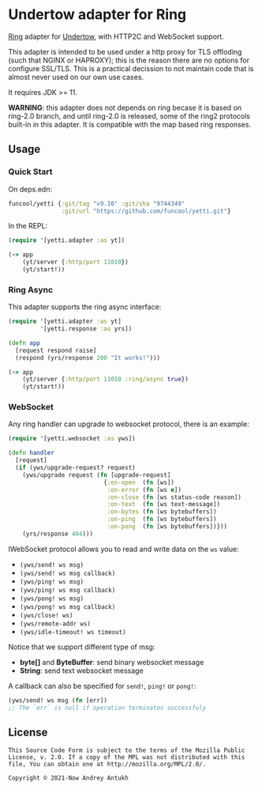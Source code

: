 # Undertow adapter for Ring

[Ring](https://github.com/ring-clojure/ring) adapter for
[Undertow](https://undertow.io/), with HTTP2C and WebSocket support.

This adapter is intended to be used under a http proxy for TLS
offloding (such that NGINX or HAPROXY); this is the reason there are
no options for configure SSL/TLS. This is a practical decission to not
maintain code that is almost never used on our own use cases.

It requires JDK >= 11.

**WARNING**: this adapter does not depends on ring becase it is based
on ring-2.0 branch, and until ring-2.0 is released, some of the ring2
protocols built-in in this adapter. It is compatible with the map based
ring responses.

## Usage

### Quick Start

On deps.edn:

```clojure
funcool/yetti {:git/tag "v9.10" :git/sha "9744349"
               :git/url "https://github.com/funcool/yetti.git"}
```

In the REPL:

```clojure
(require '[yetti.adapter :as yt])

(-> app
    (yt/server {:http/port 11010})
    (yt/start!))
```


### Ring Async

This adapter supports the ring async interface:

```clojure
(require '[yetti.adapter :as yt]
         '[yetti.response :as yrs])

(defn app
  [request respond raise]
  (respond (yrs/response 200 "It works!")))

(-> app
    (yt/server {:http/port 11010 :ring/async true})
    (yt/start!))
```

### WebSocket

Any ring handler can upgrade to websocket protocol, there is an example:

```clojure
(require '[yetti.websocket :as yws])

(defn handler
  [request]
  (if (yws/upgrade-request? request)
    (yws/upgrade request (fn [upgrade-request]
                           {:on-open  (fn [ws])
                            :on-error (fn [ws e])
                            :on-close (fn [ws status-code reason])
                            :on-text  (fn [ws text-message])
                            :on-bytes (fn [ws bytebuffers])
                            :on-ping  (fn [ws bytebuffers])
                            :on-pong  (fn [ws bytebuffers])}))
    (yrs/response 404)))
```

IWebSocket protocol allows you to read and write data on the `ws` value:

- `(yws/send! ws msg)`
- `(yws/send! ws msg callback)`
- `(yws/ping! ws msg)`
- `(yws/ping! ws msg callback)`
- `(yws/pong! ws msg)`
- `(yws/pong! ws msg callback)`
- `(yws/close! ws)`
- `(yws/remote-addr ws)`
- `(yws/idle-timeout! ws timeout)`

Notice that we support different type of msg:

* **byte[]** and **ByteBuffer**: send binary websocket message
* **String**: send text websocket message

A callback can also be specified for `send!`, `ping!` or `pong!`:

```clojure
(yws/send! ws msg (fn [err])
;; The `err` is null if operation terminates successfuly
```

## License

```
This Source Code Form is subject to the terms of the Mozilla Public
License, v. 2.0. If a copy of the MPL was not distributed with this
file, You can obtain one at http://mozilla.org/MPL/2.0/.

Copyright © 2021-Now Andrey Antukh
```
